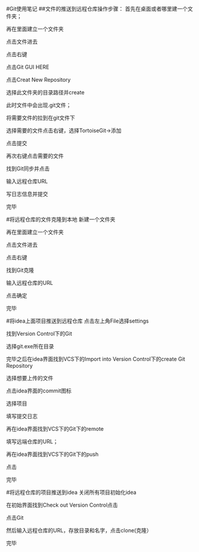 #Git使用笔记
##文件的推送到远程仓库操作步骤：
首先在桌面或者哪里建一个文件夹；

再在里面建立一个文件夹

点击文件进去

点击右键

点击Git GUI HERE

点击Creat New Repository

选择此文件夹的目录路径并create 

此时文件中会出现.git文件；

将需要文件的拉到在git文件下

选择需要的文件点击右键，选择TortoiseGit->添加

点击提交

再次右键点击需要的文件

找到Git同步并点击

输入远程仓库URL


写日志信息并提交

完毕

#将远程仓库的文件克隆到本地
新建一个文件夹

再在里面建立一个文件夹

点击文件进去

点击右键

找到Git克隆

输入远程仓库的URL

点击确定

完毕


#将idea上面项目推送到远程仓库
点击左上角File选择settings

找到Version Control下的Git

选择git.exe所在目录

完毕之后在idea界面找到VCS下的Import into Version Control下的create Git Repository

选择想要上传的文件

点击idea界面的commit图标

选择项目

填写提交日志

再在idea界面找到VCS下的Git下的remote

填写远端仓库的URL；

再在idea界面找到VCS下的Git下的push

点击

完毕

#将远程仓库的项目推送到idea
关闭所有项目初始化idea

在初始界面找到Check out Version Control点击

点击Git

然后输入远程仓库的URL，存放目录和名字，点击clone(克隆）

完毕










